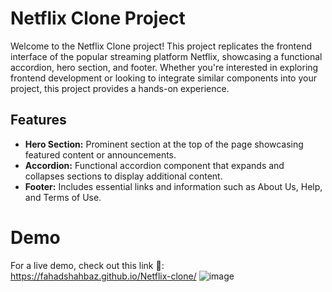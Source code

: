 # Netflix Clone Project

Welcome to the Netflix Clone project! This project replicates the frontend interface of the popular streaming platform Netflix, showcasing a functional accordion, hero section, and footer. Whether you're interested in exploring frontend development or looking to integrate similar components into your project, this project provides a hands-on experience.

## Features

- **Hero Section:** Prominent section at the top of the page showcasing featured content or announcements.
- **Accordion:** Functional accordion component that expands and collapses sections to display additional content.
- **Footer:** Includes essential links and information such as About Us, Help, and Terms of Use.

# Demo
For a live demo, check out this link 🔗: https://fahadshahbaz.github.io/Netflix-clone/
![image](https://github.com/fahadshahbaz/Netflix-clone/assets/139986354/c51a5b23-826a-4822-a121-8aaf6e215ab2)

